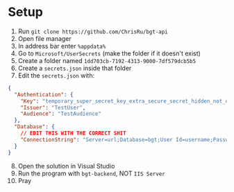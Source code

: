 # Setup

1. Run `git clone https://github.com/ChrisRu/bgt-api`
2. Open file manager
3. In address bar enter `%appdata%`
4. Go to `Microsoft/UserSecrets` (make the folder if it doesn't exist)
5. Create a folder named `1dd703cb-7192-4313-9000-7df579dcb5b5`
6. Create a `secrets.json` inside that folder
7. Edit the `secrets.json` with:
```json
{
  "Authentication": {
    "Key": "temporary_super_secret_key_extra_secure_secret_hidden_not_displayed",
    "Issuer": "TestUser",
    "Audience": "TestAudience"
  },
  "Database": {
    // EDIT THIS WITH THE CORRECT SHIT
    "ConnectionString": "Server=url;Database=bgt;User Id=username;Password=password;"
  }
}
```
8. Open the solution in Visual Studio
9. Run the program with `bgt-backend`, NOT `IIS Server`
10. Pray
